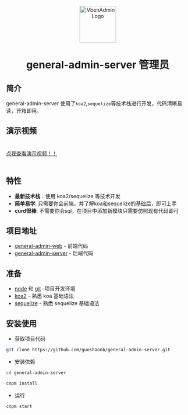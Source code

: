 <div align="center"> <a href="https://github.com/guoshaonb/general-admin-server"> <img alt="VbenAdmin Logo" width="100" height="100" src="http://106.55.240.242/my-file-path/images/admin-pwa-middle.png"></a>
<h1>general-admin-server 管理员</h1>
</div>

## 简介

general-admin-server 使用了`koa2`,`sequelize`等技术栈进行开发，代码清晰易读，开箱即用。

## 演示视频

<div style="padding:20px 0">
  <a href="http://106.55.240.242/my-file-path/video/demonstration.mp4">点我查看演示视频！！</a>
  <!-- <video src='http://106.55.240.242/my-file-path/video/demonstration.mp4' autoplay muted></video> -->
</div>

## 特性

- **最新技术栈**：使用 koa2/sequelize 等技术开发
- **简单易学**: 只需要你会前端，并了解koa和sequelize的基础后，即可上手
- **curd很棒**: 不需要你会sql，在项目中添加新模块只需要仿照现有代码即可

## 项目地址

- [general-admin-web](https://github.com/guoshaonb/general-admin-web) - 前端代码
- [general-admin-server](https://github.com/guoshaonb/general-admin-server) - 后端代码

## 准备

- [node](http://nodejs.org/) 和 [git](https://git-scm.com/) -项目开发环境
- [koa2](https://koa.bootcss.com/) - 熟悉 koa 基础语法
- [sequelize](https://www.sequelize.com.cn/) - 熟悉 sequelize 基础语法

## 安装使用

- 获取项目代码

```bash
git clone https://github.com/guoshaonb/general-admin-server.git
```

- 安装依赖

```bash
cd general-admin-server

cnpm install

```

- 运行

```bash
cnpm start
```